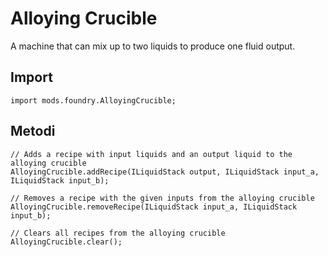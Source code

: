 # Alloying Crucible

A machine that can mix up to two liquids to produce one fluid output.

## Import
```zenscript
import mods.foundry.AlloyingCrucible;
```

## Metodi
```zenscript
// Adds a recipe with input liquids and an output liquid to the alloying crucible
AlloyingCrucible.addRecipe(ILiquidStack output, ILiquidStack input_a, ILiquidStack input_b);

// Removes a recipe with the given inputs from the alloying crucible
AlloyingCrucible.removeRecipe(ILiquidStack input_a, ILiquidStack input_b);

// Clears all recipes from the alloying crucible
AlloyingCrucible.clear();
```
